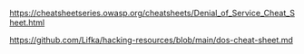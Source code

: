 https://cheatsheetseries.owasp.org/cheatsheets/Denial_of_Service_Cheat_Sheet.html

https://github.com/Lifka/hacking-resources/blob/main/dos-cheat-sheet.md
